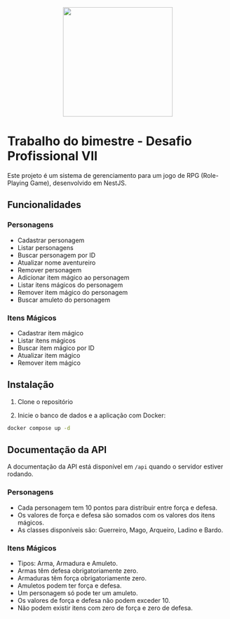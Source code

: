 <div align="center">
    <img src="https://github.com/user-attachments/assets/4297188e-459f-4d62-8fe1-e945b76c1fdf" width="250"/>
</div>

# Trabalho do bimestre - Desafio Profissional VII

Este projeto é um sistema de gerenciamento para um jogo de RPG (Role-Playing Game), desenvolvido em NestJS.

## Funcionalidades

### Personagens
- Cadastrar personagem
- Listar personagens
- Buscar personagem por ID
- Atualizar nome aventureiro
- Remover personagem
- Adicionar item mágico ao personagem
- Listar itens mágicos do personagem
- Remover item mágico do personagem
- Buscar amuleto do personagem

### Itens Mágicos
- Cadastrar item mágico
- Listar itens mágicos
- Buscar item mágico por ID
- Atualizar item mágico
- Remover item mágico

## Instalação

1. Clone o repositório

2. Inicie o banco de dados e a aplicação com Docker:
```bash
docker compose up -d
```

## Documentação da API

A documentação da API está disponível em `/api` quando o servidor estiver rodando.

### Personagens
- Cada personagem tem 10 pontos para distribuir entre força e defesa.
- Os valores de força e defesa são somados com os valores dos itens mágicos.
- As classes disponíveis são: Guerreiro, Mago, Arqueiro, Ladino e Bardo.

### Itens Mágicos
- Tipos: Arma, Armadura e Amuleto.
- Armas têm defesa obrigatoriamente zero.
- Armaduras têm força obrigatoriamente zero.
- Amuletos podem ter força e defesa.
- Um personagem só pode ter um amuleto.
- Os valores de força e defesa não podem exceder 10.
- Não podem existir itens com zero de força e zero de defesa.